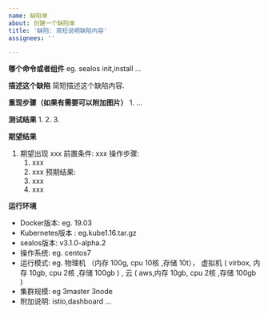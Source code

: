 ```yaml
---
name: 缺陷单
about: 创建一个缺陷单
title: '缺陷: 简短说明缺陷内容'
assignees: ''

---
```



**哪个命令或者组件**
eg. sealos init,install ...

**描述这个缺陷**
简短描述这个缺陷内容.

**重现步骤（如果有需要可以附加图片）**
1. 
...


**测试结果**
1. 
2. 
3.

**期望结果**
1. 期望出现 xxx
   前置条件: xxx
   操作步骤:
   1. xxx
   2. xxx
   预期结果:
   1. xxx
   2. xxx

**运行环境**

- Docker版本:   eg. 19.03
- Kubernetes版本 : eg.kube1.16.tar.gz
- sealos版本: v3.1.0-alpha.2
- 操作系统:  eg. centos7
- 运行模式:  eg. 物理机 （内存 100g, cpu 10核 ,存储 10t）， 虚拟机 ( virbox, 内存 10gb, cpu 2核 ,存储 100gb ) , 云 ( aws,内存 10gb, cpu 2核 ,存储 100gb )
- 集群规模:   eg 3master 3node
- 附加说明: istio,dashboard ...

